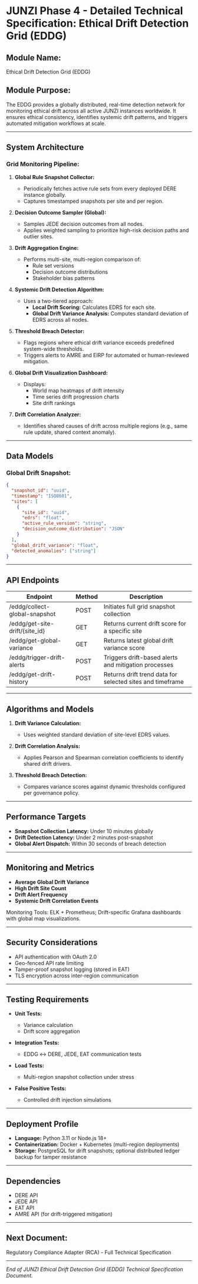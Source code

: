 # JUNZI Phase 4 - Detailed Technical Specification: Ethical Drift Detection Grid (EDDG)

## Module Name:

Ethical Drift Detection Grid (EDDG)

## Module Purpose:

The EDDG provides a globally distributed, real-time detection network for monitoring ethical drift across all active JUNZI instances worldwide. It ensures ethical consistency, identifies systemic drift patterns, and triggers automated mitigation workflows at scale.

---

## System Architecture

### Grid Monitoring Pipeline:

1. **Global Rule Snapshot Collector:**

   - Periodically fetches active rule sets from every deployed DERE instance globally.
   - Captures timestamped snapshots per site and per region.

2. **Decision Outcome Sampler (Global):**

   - Samples JEDE decision outcomes from all nodes.
   - Applies weighted sampling to prioritize high-risk decision paths and outlier sites.

3. **Drift Aggregation Engine:**

   - Performs multi-site, multi-region comparison of:
     - Rule set versions
     - Decision outcome distributions
     - Stakeholder bias patterns

4. **Systemic Drift Detection Algorithm:**

   - Uses a two-tiered approach:
     - **Local Drift Scoring:** Calculates EDRS for each site.
     - **Global Drift Variance Analysis:** Computes standard deviation of EDRS across all nodes.

5. **Threshold Breach Detector:**

   - Flags regions where ethical drift variance exceeds predefined system-wide thresholds.
   - Triggers alerts to AMRE and EIRP for automated or human-reviewed mitigation.

6. **Global Drift Visualization Dashboard:**

   - Displays:
     - World map heatmaps of drift intensity
     - Time series drift progression charts
     - Site drift rankings

7. **Drift Correlation Analyzer:**

   - Identifies shared causes of drift across multiple regions (e.g., same rule update, shared context anomaly).

---

## Data Models

### Global Drift Snapshot:

```json
{
  "snapshot_id": "uuid",
  "timestamp": "ISO8601",
  "sites": [
    {
      "site_id": "uuid",
      "edrs": "float",
      "active_rule_version": "string",
      "decision_outcome_distribution": "JSON"
    }
  ],
  "global_drift_variance": "float",
  "detected_anomalies": ["string"]
}
```

---

## API Endpoints

| Endpoint                        | Method | Description                                               |
| ------------------------------- | ------ | --------------------------------------------------------- |
| /eddg/collect-global-snapshot   | POST   | Initiates full grid snapshot collection                   |
| /eddg/get-site-drift/{site\_id} | GET    | Returns current drift score for a specific site           |
| /eddg/get-global-variance       | GET    | Returns latest global drift variance score                |
| /eddg/trigger-drift-alerts      | POST   | Triggers drift-based alerts and mitigation processes      |
| /eddg/get-drift-history         | POST   | Returns drift trend data for selected sites and timeframe |

---

## Algorithms and Models

1. **Drift Variance Calculation:**

   - Uses weighted standard deviation of site-level EDRS values.

2. **Drift Correlation Analysis:**

   - Applies Pearson and Spearman correlation coefficients to identify shared drift drivers.

3. **Threshold Breach Detection:**

   - Compares variance scores against dynamic thresholds configured per governance policy.

---

## Performance Targets

- **Snapshot Collection Latency:** Under 10 minutes globally
- **Drift Detection Latency:** Under 2 minutes post-snapshot
- **Global Alert Dispatch:** Within 30 seconds of breach detection

---

## Monitoring and Metrics

- **Average Global Drift Variance**
- **High Drift Site Count**
- **Drift Alert Frequency**
- **Systemic Drift Correlation Events**

Monitoring Tools: ELK + Prometheus; Drift-specific Grafana dashboards with global map visualizations.

---

## Security Considerations

- API authentication with OAuth 2.0
- Geo-fenced API rate limiting
- Tamper-proof snapshot logging (stored in EAT)
- TLS encryption across inter-region communication

---

## Testing Requirements

- **Unit Tests:**

  - Variance calculation
  - Drift score aggregation

- **Integration Tests:**

  - EDDG ↔ DERE, JEDE, EAT communication tests

- **Load Tests:**

  - Multi-region snapshot collection under stress

- **False Positive Tests:**

  - Controlled drift injection simulations

---

## Deployment Profile

- **Language:** Python 3.11 or Node.js 18+
- **Containerization:** Docker + Kubernetes (multi-region deployments)
- **Storage:** PostgreSQL for drift snapshots; optional distributed ledger backup for tamper resistance

---

## Dependencies

- DERE API
- JEDE API
- EAT API
- AMRE API (for drift-triggered mitigation)

---

## Next Document:

Regulatory Compliance Adapter (RCA) - Full Technical Specification

---

*End of JUNZI Ethical Drift Detection Grid (EDDG) Technical Specification Document.*

